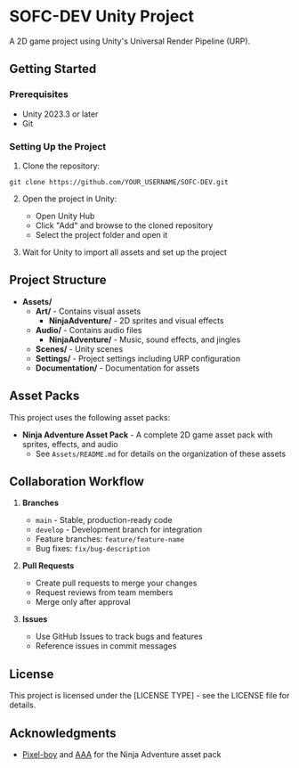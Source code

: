# SOFC-DEV Unity Project

A 2D game project using Unity's Universal Render Pipeline (URP).

## Getting Started

### Prerequisites

- Unity 2023.3 or later
- Git

### Setting Up the Project

1. Clone the repository:

```
git clone https://github.com/YOUR_USERNAME/SOFC-DEV.git
```

2. Open the project in Unity:

   - Open Unity Hub
   - Click "Add" and browse to the cloned repository
   - Select the project folder and open it

3. Wait for Unity to import all assets and set up the project

## Project Structure

- **Assets/**
  - **Art/** - Contains visual assets
    - **NinjaAdventure/** - 2D sprites and visual effects
  - **Audio/** - Contains audio files
    - **NinjaAdventure/** - Music, sound effects, and jingles
  - **Scenes/** - Unity scenes
  - **Settings/** - Project settings including URP configuration
  - **Documentation/** - Documentation for assets

## Asset Packs

This project uses the following asset packs:

- **Ninja Adventure Asset Pack** - A complete 2D game asset pack with sprites, effects, and audio
  - See `Assets/README.md` for details on the organization of these assets

## Collaboration Workflow

1. **Branches**

   - `main` - Stable, production-ready code
   - `develop` - Development branch for integration
   - Feature branches: `feature/feature-name`
   - Bug fixes: `fix/bug-description`

2. **Pull Requests**

   - Create pull requests to merge your changes
   - Request reviews from team members
   - Merge only after approval

3. **Issues**
   - Use GitHub Issues to track bugs and features
   - Reference issues in commit messages

## License

This project is licensed under the [LICENSE TYPE] - see the LICENSE file for details.

## Acknowledgments

- [Pixel-boy](https://pixel-boy.itch.io/) and [AAA](https://www.instagram.com/challenger.aaa/?hl=fr) for the Ninja Adventure asset pack

